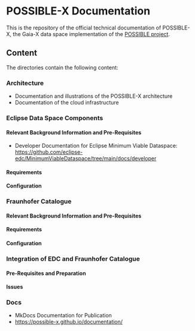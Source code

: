 # POSSIBLE-X Documentation 

This is the repository of the official technical documentation of POSSIBLE-X, the Gaia-X data space implementation of the [POSSIBLE project](https://www.possible-gaia-x.eu/). 

## Content

The directories contain the following content:

### Architecture
- Documentation and illustrations of the POSSIBLE-X architecture
- Documentation of the cloud infrastructure

### Eclipse Data Space Components

#### Relevant Background Information and Pre-Requisites
* Developer Documentation for Eclipse Minimum Viable Dataspace: https://github.com/eclipse-edc/MinimumViableDataspace/tree/main/docs/developer

#### Requirements

#### Configuration

### Fraunhofer Catalogue

#### Relevant Background Information and Pre-Requisites

#### Requirements

#### Configuration

### Integration of EDC and Fraunhofer Catalogue

#### Pre-Requisites and Preparation
#### Issues

### Docs
- MkDocs Documentation for Publication
- https://possible-x.github.io/documentation/